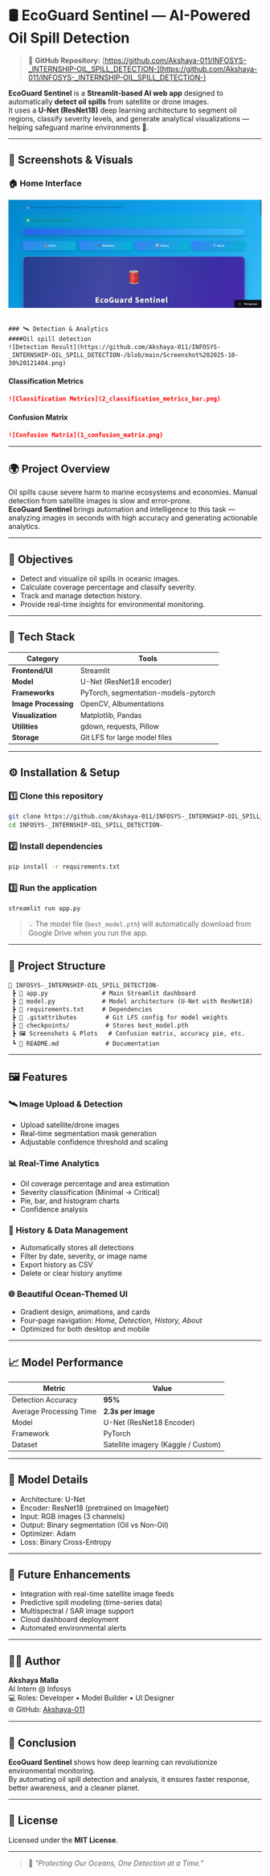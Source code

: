 # 🛢️ EcoGuard Sentinel — AI-Powered Oil Spill Detection

> 🚀 **GitHub Repository:** [https://github.com/Akshaya-011/INFOSYS-_INTERNSHIP-OIL_SPILL_DETECTION-](https://github.com/Akshaya-011/INFOSYS-_INTERNSHIP-OIL_SPILL_DETECTION-)

**EcoGuard Sentinel** is a **Streamlit-based AI web app** designed to automatically **detect oil spills** from satellite or drone images.  
It uses a **U-Net (ResNet18)** deep learning architecture to segment oil regions, classify severity levels, and generate analytical visualizations — helping safeguard marine environments 🌊.

---

## 📸 Screenshots & Visuals

### 🏠 Home Interface

![Home Page](https://github.com/Akshaya-011/INFOSYS-_INTERNSHIP-OIL_SPILL_DETECTION-/blob/main/Screenshot%202025-10-30%20120807.png)
```

### 🛰️ Detection & Analytics
####Oil spill detection
![Detection Result](https://github.com/Akshaya-011/INFOSYS-_INTERNSHIP-OIL_SPILL_DETECTION-/blob/main/Screenshot%202025-10-30%20121404.png)
```

#### Classification Metrics
```markdown
![Classification Metrics](2_classification_metrics_bar.png)
```

#### Confusion Matrix
```markdown
![Confusion Matrix](1_confusion_matrix.png)
```

---

## 🌍 Project Overview

Oil spills cause severe harm to marine ecosystems and economies. Manual detection from satellite images is slow and error-prone.  
**EcoGuard Sentinel** brings automation and intelligence to this task — analyzing images in seconds with high accuracy and generating actionable analytics.

---

## 🎯 Objectives
- Detect and visualize oil spills in oceanic images.  
- Calculate coverage percentage and classify severity.  
- Track and manage detection history.  
- Provide real-time insights for environmental monitoring.

---

## 🧠 Tech Stack

| Category | Tools |
|-----------|-------|
| **Frontend/UI** | Streamlit |
| **Model** | U-Net (ResNet18 encoder) |
| **Frameworks** | PyTorch, segmentation-models-pytorch |
| **Image Processing** | OpenCV, Albumentations |
| **Visualization** | Matplotlib, Pandas |
| **Utilities** | gdown, requests, Pillow |
| **Storage** | Git LFS for large model files |

---

## ⚙️ Installation & Setup

### 1️⃣ Clone this repository
```bash
git clone https://github.com/Akshaya-011/INFOSYS-_INTERNSHIP-OIL_SPILL_DETECTION-.git
cd INFOSYS-_INTERNSHIP-OIL_SPILL_DETECTION-
```

### 2️⃣ Install dependencies
```bash
pip install -r requirements.txt
```

### 3️⃣ Run the application
```bash
streamlit run app.py
```

> 💡 The model file (`best_model.pth`) will automatically download from Google Drive when you run the app.

---

## 🧩 Project Structure

```
📂 INFOSYS-_INTERNSHIP-OIL_SPILL_DETECTION-
 ┣ 📜 app.py               # Main Streamlit dashboard
 ┣ 📜 model.py             # Model architecture (U-Net with ResNet18)
 ┣ 📜 requirements.txt     # Dependencies
 ┣ 📜 .gitattributes        # Git LFS config for model weights
 ┣ 📂 checkpoints/          # Stores best_model.pth
 ┣ 🖼️ Screenshots & Plots   # Confusion matrix, accuracy pie, etc.
 ┗ 📜 README.md             # Documentation
```

---

## 🖼️ Features

### 🛰️ Image Upload & Detection
- Upload satellite/drone images  
- Real-time segmentation mask generation  
- Adjustable confidence threshold and scaling  

### 📊 Real-Time Analytics
- Oil coverage percentage and area estimation  
- Severity classification (Minimal → Critical)  
- Pie, bar, and histogram charts  
- Confidence analysis  

### 🧾 History & Data Management
- Automatically stores all detections  
- Filter by date, severity, or image name  
- Export history as CSV  
- Delete or clear history anytime  

### 🌐 Beautiful Ocean-Themed UI
- Gradient design, animations, and cards  
- Four-page navigation: *Home, Detection, History, About*  
- Optimized for both desktop and mobile  

---

## 📈 Model Performance

| Metric | Value |
|---------|--------|
| Detection Accuracy | **95%** |
| Average Processing Time | **2.3s per image** |
| Model | U-Net (ResNet18 Encoder) |
| Framework | PyTorch |
| Dataset | Satellite imagery (Kaggle / Custom) |

---

## 🧪 Model Details
- Architecture: U-Net  
- Encoder: ResNet18 (pretrained on ImageNet)  
- Input: RGB images (3 channels)  
- Output: Binary segmentation (Oil vs Non-Oil)  
- Optimizer: Adam  
- Loss: Binary Cross-Entropy  

---

## 🚀 Future Enhancements
- Integration with real-time satellite image feeds  
- Predictive spill modeling (time-series data)  
- Multispectral / SAR image support  
- Cloud dashboard deployment  
- Automated environmental alerts  

---

## 👩‍💻 Author
**Akshaya Malla**  
AI Intern @ Infosys  
💻 Roles: Developer • Model Builder • UI Designer  
🌐 GitHub: [Akshaya-011](https://github.com/Akshaya-011)

---

## 🏁 Conclusion
**EcoGuard Sentinel** shows how deep learning can revolutionize environmental monitoring.  
By automating oil spill detection and analysis, it ensures faster response, better awareness, and a cleaner planet.

---

## 📜 License
Licensed under the **MIT License**.

---

> 💙 *"Protecting Our Oceans, One Detection at a Time."*









